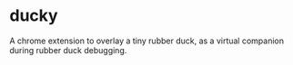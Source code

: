 # ducky
A chrome extension to overlay a tiny rubber duck, as a virtual companion during rubber duck debugging.

